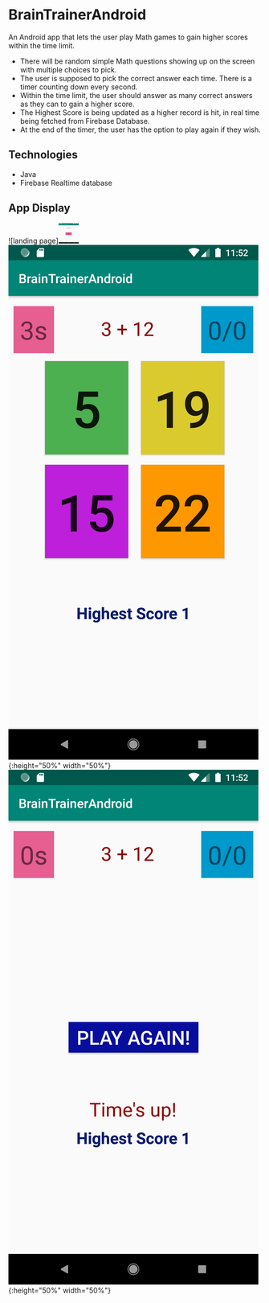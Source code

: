 # BrainTrainerAndroid
An Android app that lets the user play Math games to gain higher scores within the time limit.


* There will be random simple Math questions showing up on the screen with multiple choices to pick.
* The user is supposed to pick the correct answer each time. There is a timer counting down every second.
* Within the time limit, the user should answer as many correct answers as they can to gain a higher score.
* The Highest Score is being updated as a higher record is hit, in real time being fetched from Firebase Database.
* At the end of the timer, the user has the option to play again if they wish.



## Technologies
 * Java
 * Firebase Realtime database


## App Display
![landing page]<img src="/images/11.png" width="40" height="40">
![game page](/images/22.png){:height="50%" width="50%"}
![result page](/images/33.png){:height="50%" width="50%"}